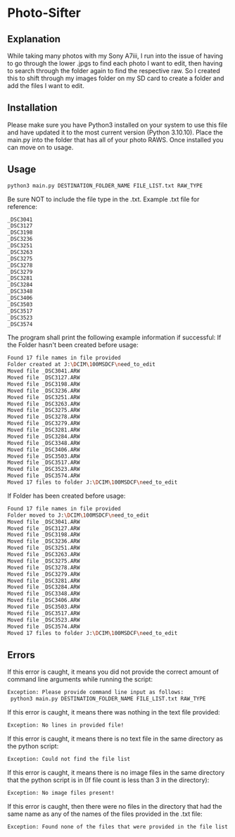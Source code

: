 # Photo-Sifter
## Explanation
While taking many photos with my Sony A7iii, I run into the issue of having to go through the lower .jpgs to find each photo I want to edit, then having to search through the folder again to find the respective raw. So I created this to shift through my images folder on my SD card to create a folder and add the files I want to edit.

## Installation

Please make sure you have Python3 installed on your system to use this file and have updated it to the most current version (Python 3.10.10).
Place the main.py into the folder that has all of your photo RAWS.
Once installed you can move on to usage.

## Usage
```bash
python3 main.py DESTINATION_FOLDER_NAME FILE_LIST.txt RAW_TYPE
```
Be sure NOT to include the file type in the .txt.
Example .txt file for reference:
```txt
_DSC3041
_DSC3127
_DSC3198
_DSC3236
_DSC3251
_DSC3263
_DSC3275
_DSC3278
_DSC3279
_DSC3281
_DSC3284
_DSC3348
_DSC3406
_DSC3503
_DSC3517
_DSC3523
_DSC3574
```
The program shall print the following example information if successful:
If the Folder hasn't been created before usage:
```bash
Found 17 file names in file provided
Folder created at J:\DCIM\100MSDCF\need_to_edit
Moved file _DSC3041.ARW
Moved file _DSC3127.ARW
Moved file _DSC3198.ARW
Moved file _DSC3236.ARW
Moved file _DSC3251.ARW
Moved file _DSC3263.ARW
Moved file _DSC3275.ARW
Moved file _DSC3278.ARW
Moved file _DSC3279.ARW
Moved file _DSC3281.ARW
Moved file _DSC3284.ARW
Moved file _DSC3348.ARW
Moved file _DSC3406.ARW
Moved file _DSC3503.ARW
Moved file _DSC3517.ARW
Moved file _DSC3523.ARW
Moved file _DSC3574.ARW
Moved 17 files to folder J:\DCIM\100MSDCF\need_to_edit
```
If Folder has been created before usage:
```bash
Found 17 file names in file provided
Folder moved to J:\DCIM\100MSDCF\need_to_edit
Moved file _DSC3041.ARW
Moved file _DSC3127.ARW
Moved file _DSC3198.ARW
Moved file _DSC3236.ARW
Moved file _DSC3251.ARW
Moved file _DSC3263.ARW
Moved file _DSC3275.ARW
Moved file _DSC3278.ARW
Moved file _DSC3279.ARW
Moved file _DSC3281.ARW
Moved file _DSC3284.ARW
Moved file _DSC3348.ARW
Moved file _DSC3406.ARW
Moved file _DSC3503.ARW
Moved file _DSC3517.ARW
Moved file _DSC3523.ARW
Moved file _DSC3574.ARW
Moved 17 files to folder J:\DCIM\100MSDCF\need_to_edit
```

## Errors
If this error is caught, it means you did not provide the correct amount of command line arguments while running the script:
```bash
Exception: Please provide command line input as follows:
 python3 main.py DESTINATION_FOLDER_NAME FILE_LIST.txt RAW_TYPE
 ```
 If this error is caught, it means there was nothing in the text file provided:
 ```bash
 Exception: No lines in provided file!
 ```
 If this error is caught, it means there is no text file in the same directory as the python script:
 ```bash
 Exception: Could not find the file list
 ```
 If this error is caught, it means there is no image files in the same directory that the python script is in (If file count is less than 3 in the directory):
 ```bash
 Exception: No image files present!
 ```
 If this error is caught, then there were no files in the directory that had the same name as any of the names of the files provided in the .txt file:
 ```bash
 Exception: Found none of the files that were provided in the file list!
